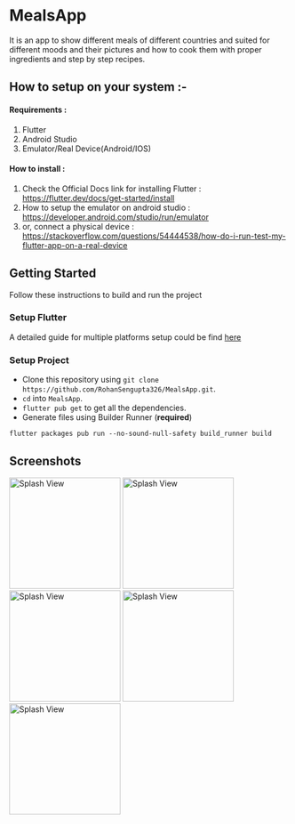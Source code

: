 
# MealsApp


It is an app to show different meals of different countries and suited for different moods and their pictures and how to cook them with proper ingredients and step by step recipes. 


## How to setup on your system :- 

#### Requirements : 
 1. Flutter
 2. Android Studio 
 3. Emulator/Real Device(Android/IOS)

#### How to install : 

1. Check the Official Docs link for installing Flutter : https://flutter.dev/docs/get-started/install 
2. How to setup the emulator on android studio : https://developer.android.com/studio/run/emulator 
3. or, connect a physical device : https://stackoverflow.com/questions/54444538/how-do-i-run-test-my-flutter-app-on-a-real-device


## Getting Started

Follow these instructions to build and run the project

### Setup Flutter

A detailed guide for multiple platforms setup could be find [here](https://flutter.dev/docs/get-started/install/)

### Setup Project

- Clone this repository using `git clone https://github.com/RohanSengupta326/MealsApp.git`.
- `cd` into `MealsApp`.
- `flutter pub get` to get all the dependencies.
- Generate files using Builder Runner (**required**) 
```
flutter packages pub run --no-sound-null-safety build_runner build
```

## Screenshots
<p>
<img src="https://user-images.githubusercontent.com/64458868/135968620-8fe79001-dbac-4c92-af48-62572086a24d.jpg" alt="Splash View" width="200">
<img src="https://user-images.githubusercontent.com/64458868/135968629-8cd09c81-ed1e-41b3-ba9f-1c383183b545.jpg" alt="Splash View" width="200">
<img src="https://user-images.githubusercontent.com/64458868/135968631-ecb0bb1d-5ba8-40ef-8bb5-694ecc75f4d2.jpg" alt="Splash View" width="200">
<img src="https://user-images.githubusercontent.com/64458868/135968632-8c239d21-9b7c-4b54-86b1-aa03749622c3.jpg" alt="Splash View" width="200">
<img src="https://user-images.githubusercontent.com/64458868/135968633-4cbe61eb-8720-49c1-b774-5d0d50537403.jpg" alt="Splash View" width="200">
</p>

